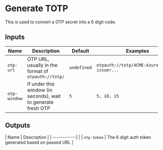 # Generate TOTP

This is used to convert a OTP secret into a 6 digit code.

## Inputs

| Name         | Description                                                   | Default     | Examples                                     |
| ------------ | ------------------------------------------------------------- | ----------- | -------------------------------------------- |
| `otp-url`    | OTP URL, usually in the format of `otpauth://totp/`           | `undefined` | `otpauth://totp/ACME:AzureDiamond?issuer...` |
| `otp-window` | If under this window (in seconds), wait to generate fresh OTP | `5`         | `5, 10, 15`                                  |

## Outputs

| Name        | Description                                          |
| ------------|                                                      |
| `otp-token` | The 6 digit auth token generated based on passed URL |

